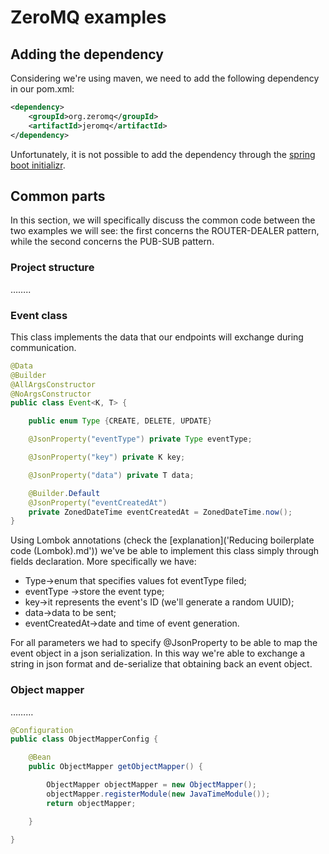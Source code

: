 # ZeroMQ examples

## Adding the dependency

Considering we're using maven, we need to add the following dependency in our pom.xml:

```xml
<dependency>
	<groupId>org.zeromq</groupId>
	<artifactId>jeromq</artifactId>
</dependency>
```

Unfortunately, it is not possible to add the dependency through the [spring boot initializr](https://start.spring.io).

## Common parts

In this section, we will specifically discuss the common code between the two examples we will see: the first concerns the ROUTER-DEALER pattern, while the second concerns the PUB-SUB pattern.

### Project structure

……..

### Event class

This class implements the data that our endpoints will exchange during communication.

```java
@Data
@Builder
@AllArgsConstructor
@NoArgsConstructor
public class Event<K, T> {

    public enum Type {CREATE, DELETE, UPDATE}

    @JsonProperty("eventType") private Type eventType;

    @JsonProperty("key") private K key;

    @JsonProperty("data") private T data;

    @Builder.Default
    @JsonProperty("eventCreatedAt")
    private ZonedDateTime eventCreatedAt = ZonedDateTime.now();
}
```

Using Lombok annotations (check the [explanation]('Reducing boilerplate code (Lombok).md')) we've be able to implement this class simply through fields declaration. More specifically we have:

* Type&rarr;enum that specifies values fot eventType filed;
* eventType &rarr;store the event type;
* key&rarr;it represents the event's ID (we'll generate a random UUID);
* data&rarr;data to be sent;
* eventCreatedAt&rarr;date and time of event generation.

For all parameters we had to specify @JsonProperty to be able to map the event object in a json serialization. In this way we're able to exchange a string in json format and de-serialize that obtaining back an event object.

### Object mapper

………

```java
@Configuration
public class ObjectMapperConfig {

    @Bean
    public ObjectMapper getObjectMapper() {

        ObjectMapper objectMapper = new ObjectMapper();
        objectMapper.registerModule(new JavaTimeModule());
        return objectMapper;

    }

}
```

